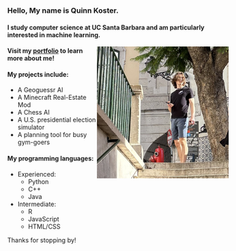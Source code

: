 ### Hello, My name is Quinn Koster.

#### I study computer science at UC Santa Barbara and am particularly interested in machine learning.
<img align="right" src="assets/images/person3.jpg" width="300" />

#### Visit my [portfolio][portfolio] to learn more about me!

#### My projects include:

- A Geoguessr AI
- A Minecraft Real-Estate Mod
- A Chess AI
- A U.S. presidential election simulator
- A planning tool for busy gym-goers

#### My programming languages:

- Experienced:
  - Python
  - C++
  - Java
- Intermediate:
  - R
  - JavaScript
  - HTML/CSS

Thanks for stopping by!

[portfolio]: https://quinnkos.github.io/quinnkos/
